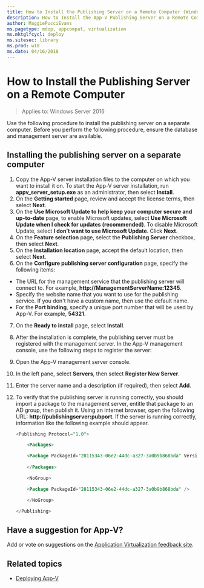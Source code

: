 ```yaml
---
title: How to Install the Publishing Server on a Remote Computer (Windows 10)
description: How to Install the App-V Publishing Server on a Remote Computer
author: MaggiePucciEvans
ms.pagetype: mdop, appcompat, virtualization
ms.mktglfcycl: deploy
ms.sitesec: library
ms.prod: w10
ms.date: 04/16/2018
---
```

# How to Install the Publishing Server on a Remote Computer

>Applies to: Windows Server 2016

Use the following procedure to install the publishing server on a separate computer. Before you perform the following procedure, ensure the database and management server are available.

## Installing the publishing server on a separate computer

1. Copy the App-V server installation files to the computer on which you want to install it on. To start the App-V server installation, run **appv\_server\_setup.exe** as an administrator, then select **Install**.
2. On the **Getting started** page, review and accept the license terms, then select **Next**.
3. On the **Use Microsoft Update to help keep your computer secure and up-to-date** page, to enable Microsoft updates, select **Use Microsoft Update when I check for updates (recommended)**. To disable Microsoft Update, select **I don’t want to use Microsoft Update**. Click **Next**.
4. On the **Feature selection** page, select the **Publishing Server** checkbox, then select **Next**.
5. On the **Installation location** page, accept the default location, then select **Next**.
6. On the **Configure publishing server configuration** page, specify the following items:

 * The URL for the management service that the publishing server will connect to. For example, **http://ManagementServerName:12345**.
 * Specify the website name that you want to use for the publishing service. If you don't have a custom name, then use the default name.
 * For the **Port binding**, specify a unique port number that will be used by App-V. For example, **54321**.
7. On the **Ready to install** page, select **Install**.
8. After the installation is complete, the publishing server must be registered with the management server. In the App-V management console, use the following steps to register the server:

 1. Open the App-V management server console.
 2. In the left pane, select **Servers**, then select **Register New Server**.
 3. Enter the server name and a description (if required), then select **Add**.
9. To verify that the publishing server is running correctly, you should import a package to the management server, entitle that package to an AD group, then publish it. Using an internet browser, open the following URL: **http://publishingserver:pubport**. If the server is running correctly, information like the following example should appear.

    ```SQL
    <Publishing Protocol="1.0">
    
        <Packages>

        <Package PackageId="28115343-06e2-44dc-a327-3a0b9b868bda" VersionId="5d03c08f-51dc-4026-8cf9-15ebe3d65a72" PackageUrl="\\server\share\file.appv" />
        
        </Packages>

        <NoGroup>

        <Package PackageId="28115343-06e2-44dc-a327-3a0b9b868bda" />

        </NoGroup>

    </Publishing>
    ```

## Have a suggestion for App-V? 

Add or vote on suggestions on the [Application Virtualization feedback site](http://appv.uservoice.com/forums/280448-microsoft-application-virtualization).

## Related topics

* [Deploying App-V](appv-deploying-appv.md)